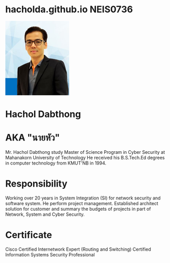 # hacholda.github.io  NEIS0736
<img src="Chol3.jpg" style="width:200px;"/>

# Hachol Dabthong

# AKA "นายหัว"

Mr. Hachol Dabthong study Master of Science Program in Cyber Security at Mahanakorn University of Technology
He received his B.S.Tech.Ed degrees in computer technology from KMUT'NB in 1994.

# Responsibility
Working over 20 years in System Integration (SI) for network security and software system.
He perform project management. Established architect solution for customer and summary
the budgets of projects in part of Network, System and Cyber Security.

# Certificate
Cisco Certified Internetwork Expert (Routing and Switching)
Certified Information Systems Security Professional
